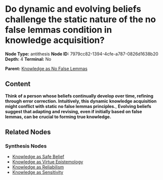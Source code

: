 # Do dynamic and evolving beliefs challenge the static nature of the no false lemmas condition in knowledge acquisition?

**Node Type:** antithesis
**Node ID:** 7979cc82-1394-4cfe-a787-0826d1638b20
**Depth:** 4
**Terminal:** No

**Parent:** [Knowledge as No False Lemmas](knowledge-as-no-false-lemmas-synthesis-297c85de-4f84-45f8-a496-f3afa53ad459.md)

## Content

**Think of a person whose beliefs continually develop over time, refining through error correction. Intuitively, this dynamic knowledge acquisition might conflict with static no false lemmas principles.**, **Evolving beliefs suggest that adapting and revising, even if initially based on false lemmas, can be crucial to forming true knowledge.**

## Related Nodes

### Synthesis Nodes

- [Knowledge as Safe Belief](knowledge-as-safe-belief-synthesis-b58af596-ea8c-4cbd-8eec-55675b2da4b0.md)
- [Knowledge as Virtue Epistemology](knowledge-as-virtue-epistemology-synthesis-e62344cf-2353-4831-b4fb-c82b76f30059.md)
- [Knowledge as Reliabilism](knowledge-as-reliabilism-synthesis-6587e83f-70c9-4159-a9a7-47b4f43cfa2a.md)
- [Knowledge as Sensitivity](knowledge-as-sensitivity-synthesis-b632a3e1-4c69-4f04-8df4-3b1a0277635a.md)
